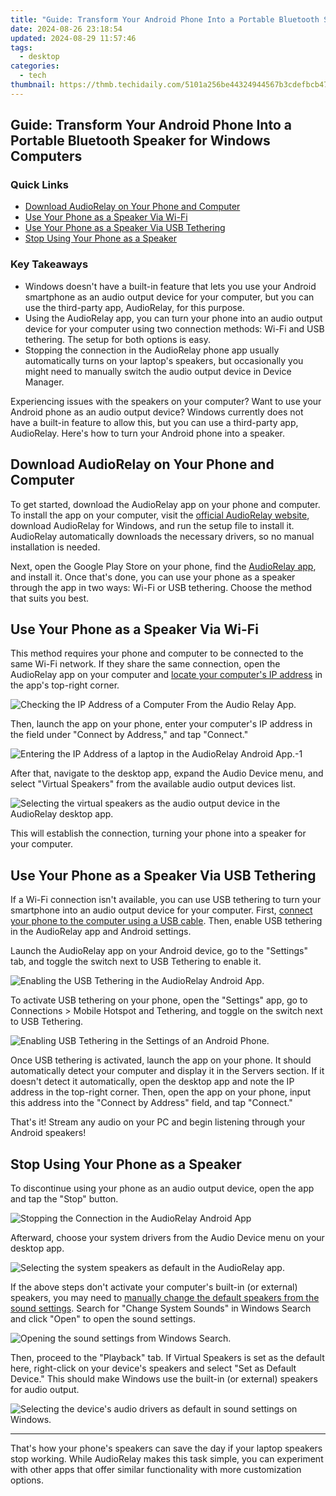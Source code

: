 ```yaml
---
title: "Guide: Transform Your Android Phone Into a Portable Bluetooth Speaker for Windows Computers"
date: 2024-08-26 23:18:54
updated: 2024-08-29 11:57:46
tags:
  - desktop
categories:
  - tech
thumbnail: https://thmb.techidaily.com/5101a256be44324944567b3cdefbcb470dad072a31cdc714305925ec88d3af54.jpg
---
```


## Guide: Transform Your Android Phone Into a Portable Bluetooth Speaker for Windows Computers

### Quick Links

* [Download AudioRelay on Your Phone and Computer](https://fox-that.techidaily.com/ultimate-guide-resolving-iphones-final-line-unavailable-issue/)
* [Use Your Phone as a Speaker Via Wi-Fi](https://facebook-video-share.techidaily.com/visionaries-shaping-marvel-online-experience-for-2024/)
* [Use Your Phone as a Speaker Via USB Tethering](https://tech-hub.techidaily.com/overcoming-data-management-hurdles-excel-plus-chatgpt/)
* [Stop Using Your Phone as a Speaker](https://digital-screen-recording.techidaily.com/new-google-meet-unlocked-a-free-in-depth-user-manual-for-2024/)

### Key Takeaways

* Windows doesn't have a built-in feature that lets you use your Android smartphone as an audio output device for your computer, but you can use the third-party app, AudioRelay, for this purpose.
* Using the AudioRelay app, you can turn your phone into an audio output device for your computer using two connection methods: Wi-Fi and USB tethering. The setup for both options is easy.
* Stopping the connection in the AudioRelay phone app usually automatically turns on your laptop's speakers, but occasionally you might need to manually switch the audio output device in Device Manager.

 Experiencing issues with the speakers on your computer? Want to use your Android phone as an audio output device? Windows currently does not have a built-in feature to allow this, but you can use a third-party app, AudioRelay. Here's how to turn your Android phone into a speaker.

##  Download AudioRelay on Your Phone and Computer

 To get started, download the AudioRelay app on your phone and computer. To install the app on your computer, visit the [official AudioRelay website](https://audiorelay.net/downloads), download AudioRelay for Windows, and run the setup file to install it. AudioRelay automatically downloads the necessary drivers, so no manual installation is needed.

 Next, open the Google Play Store on your phone, find the [AudioRelay app](https://www.anrdoezrs.net/links/3607085/type/dlg/sid/UUhtgUeUpU2001556/https://play.google.com/store/apps/details?id=com.azefsw.audioconnect), and install it. Once that's done, you can use your phone as a speaker through the app in two ways: Wi-Fi or USB tethering. Choose the method that suits you best.

##  Use Your Phone as a Speaker Via Wi-Fi

 This method requires your phone and computer to be connected to the same Wi-Fi network. If they share the same connection, open the AudioRelay app on your computer and [locate your computer's IP address](https://android-pokemon-go.techidaily.com/detailed-guide-of-ispoofer-for-pogo-installation-on-infinix-note-30-5g-drfone-by-drfone-virtual-android/) in the app's top-right corner.

![Checking the IP Address of a Computer From the Audio Relay App.](https://static1.howtogeekimages.com/wordpress/wp-content/uploads/2024/01/1-checking-the-ip-address-of-a-computer-from-the-audio-relay-app.jpg) 

 Then, launch the app on your phone, enter your computer's IP address in the field under "Connect by Address," and tap "Connect."

![Entering the IP Address of a laptop in the AudioRelay Android App.-1](https://static1.howtogeekimages.com/wordpress/wp-content/uploads/2024/01/entering-the-ip-address-of-a-laptop-in-the-audiorelay-android-app-1.jpg) 

 After that, navigate to the desktop app, expand the Audio Device menu, and select "Virtual Speakers" from the available audio output devices list.

![Selecting the virtual speakers as the audio output device in the AudioRelay desktop app.](https://static1.howtogeekimages.com/wordpress/wp-content/uploads/2024/01/3-selecting-the-virtual-speakers-as-the-audio-output-device-in-the-audiorelay-desktop-app.jpg) 

 This will establish the connection, turning your phone into a speaker for your computer.

##  Use Your Phone as a Speaker Via USB Tethering

 If a Wi-Fi connection isn't available, you can use USB tethering to turn your smartphone into an audio output device for your computer. First, [connect your phone to the computer using a USB cable](https://extra-support.techidaily.com/2024-approved-innovative-ways-to-remove-ssgnature-backdrops-fast/). Then, enable USB tethering in the AudioRelay app and Android settings.

 Launch the AudioRelay app on your Android device, go to the "Settings" tab, and toggle the switch next to USB Tethering to enable it.

![Enabling the USB Tethering in the AudioRelay Android App.](https://static1.howtogeekimages.com/wordpress/wp-content/uploads/2024/01/enabling-the-usb-tethering-in-the-audiorelay-android-app.jpg) 

 To activate USB tethering on your phone, open the "Settings" app, go to Connections > Mobile Hotspot and Tethering, and toggle on the switch next to USB Tethering.

![Enabling USB Tethering in the Settings of an Android Phone.](https://static1.howtogeekimages.com/wordpress/wp-content/uploads/2017/11/usb-tethering.png) 

 Once USB tethering is activated, launch the app on your phone. It should automatically detect your computer and display it in the Servers section. If it doesn't detect it automatically, open the desktop app and note the IP address in the top-right corner. Then, open the app on your phone, input this address into the "Connect by Address" field, and tap "Connect."

 That's it! Stream any audio on your PC and begin listening through your Android speakers!

##  Stop Using Your Phone as a Speaker

 To discontinue using your phone as an audio output device, open the app and tap the "Stop" button.

![Stopping the Connection in the AudioRelay Android App](https://static1.howtogeekimages.com/wordpress/wp-content/uploads/2024/01/stopping-the-connection-in-the-audiorelay-android-app.jpg) 

 Afterward, choose your system drivers from the Audio Device menu on your desktop app.

![Selecting the system speakers as default in the AudioRelay app.](https://static1.howtogeekimages.com/wordpress/wp-content/uploads/2024/01/selecting-the-system-speakers-as-default-in-the-audiorelay-app.jpg) 

 If the above steps don't activate your computer's built-in (or external) speakers, you may need to [manually change the default speakers from the sound settings](https://youtube-stream.techidaily.com/learn-the-process-of-capturing-your-watched-youtube-content-without-spending-for-2024/). Search for "Change System Sounds" in Windows Search and click "Open" to open the sound settings.

![Opening the sound settings from Windows Search.](https://static1.howtogeekimages.com/wordpress/wp-content/uploads/2024/01/opening-the-sound-settings-from-windows-search-1.jpg) 

 Then, proceed to the "Playback" tab. If Virtual Speakers is set as the default here, right-click on your device's speakers and select "Set as Default Device." This should make Windows use the built-in (or external) speakers for audio output.

![Selecting the device's audio drivers as default in sound settings on Windows.](https://static1.howtogeekimages.com/wordpress/wp-content/uploads/2024/01/4-selecting-the-device-s-audio-drivers-as-default-in-sound-settings-on-windows-1.jpg) 

---

 That's how your phone's speakers can save the day if your laptop speakers stop working. While AudioRelay makes this task simple, you can experiment with other apps that offer similar functionality with more customization options.

<ins class="adsbygoogle"
     style="display:block"
     data-ad-format="autorelaxed"
     data-ad-client="ca-pub-7571918770474297"
     data-ad-slot="1223367746"></ins>



<ins class="adsbygoogle"
     style="display:block"
     data-ad-client="ca-pub-7571918770474297"
     data-ad-slot="8358498916"
     data-ad-format="auto"
     data-full-width-responsive="true"></ins>
